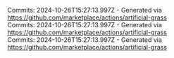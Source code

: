 Commits: 2024-10-26T15:27:13.997Z - Generated via https://github.com/marketplace/actions/artificial-grass
<br>
Commits: 2024-10-26T15:27:13.997Z - Generated via https://github.com/marketplace/actions/artificial-grass
<br>
Commits: 2024-10-26T15:27:13.997Z - Generated via https://github.com/marketplace/actions/artificial-grass
<br>
